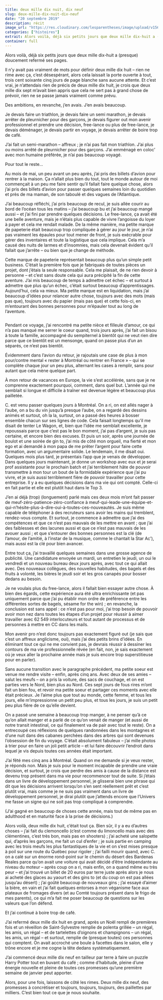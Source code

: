 ```yaml
---
title: deux mille dix nuit, dix neuf
slug: deux-mille-dix-nuit-dix-neuf
date: "20 septembre 2019"
description: récit
image_url: "https://res.cloudinary.com/lesparentheses/image/upload/v1569002037/test/coworkamping_100.jpg"
categories: ["histoires"]
extrait: Alors voilà, déjà six petits jours que deux mille dix-huit a (presque) doucement refermé ses pages.
container: full
---
```


  <div class="single-post--section">
    <p class="single-post--text">
      Alors voilà, déjà six petits jours que deux mille dix-huit a (presque) doucement refermé ses pages.
    </p>
    <p class="single-post--text">
      Il n’y avait pas vraiment de mots pour définir deux mille dix huit – rien ne rime avec ça, c’est désespérant, alors cela laissait la porte ouverte à tout, trois cent soixante cinq jours de page blanche sans aucune attente. Et c’est vrai, je n’attendais rien de précis de deux mille dix huit, je crois que deux mille dix sept m’avait bien appris que cela ne sert pas à grand chose de prévoir, rien ne se passe jamais vraiment comme prévu.
    </p>
    <p class="single-post--text">
      Des ambitions, en revanche, j’en avais. J’en avais beaucoup.
    </p>
    <p class="single-post--text">
      Je devais faire un triathlon, je devais faire un semi marathon, je devais arrêter de pleurnicher pour des garçons, je devais figurer out mon avenir professionnel et prendre une décision, free-lance ou plus de free-lance, je devais déménager, je devais partir en voyage, je devais arrêter de boire trop de café.
    </p>
    <p class="single-post--text">
      J’ai fait un semi-marathon – affreux ; je n’ai pas fait mon triathlon. J’ai plus ou moins arrêté de pleurnicher pour des garçons. J’ai emménagé en coloc’ avec mon humaine préférée, je n’ai pas beaucoup voyagé.
    </p>
    <p class="single-post--text">
      Pour tout le reste…
    </p>
  </div>

  <div class="single-post--section">
    <p class="single-post--text">
      Au mois de mai, un peu avant un peu après, j’ai pris des billets d’avion pour rentrer à la maison. Ça n’allait plus bien du tout, tout le monde autour de moi commençait à un peu me faire sentir qu’il fallait faire quelque chose, alors j’ai pris des billets d’avion pour passer quelques semaines loin du quotidien et près de ma maman, de son taboulé et des vagues de l’Atlantique.
    </p>
    <p class="single-post--text">
      J’ai beaucoup réfléchi, j’ai pris beaucoup de recul, je suis allée courir au bord de l’océan tous les matins – j’ai beaucoup bu et j’ai beaucoup mangé aussi – et j’ai fini par prendre quelques décisions. Le free-lance, ça avait été une belle aventure, mais je n’étais plus capable de vivre l’angoisse du loyer à payer et cela me rendait malade. De la même manière, ma petite marque de papeterie était beaucoup trop compliquée à gérer au jour le jour, je n’ai pas vraiment les épaules pour tout mener de front, je suis exécrable pour gérer des inventaires et toute la logistique que cela implique. Cela m’a causé des nuits de larmes et d’insomnies, mais cela devenait évident qu’il fallait que j’arrête – ou bien que je change de méthode.
    </p>
    <p class="single-post--text">
      Cette marque de papeterie représentait beaucoup plus qu’un simple petit business. C’était la première fois que je fabriquais de toutes pièces un projet, dont j’étais la seule responsable. Cela me plaisait, de ne rien devoir à personne – et c’est sans doute cela qui aura précipité la fin de cette aventure. J’ai mis beaucoup de temps à admettre cet échec – et surtout à admettre que plus qu’un échec, c’était surtout beaucoup d’apprentissages. Aujourd’hui, cela va mieux. Ma petite marque est en liquidation, mais j’ai beaucoup d’idées pour relancer autre chose, toujours avec des mots (mais pas que), toujours avec du papier (mais pas que) et cette fois-ci, en m’entourant des bonnes personnes pour m’épauler tout au long de l’aventure.
    </p>
  </div>

  <div class="single-post--image-gallery grid">
    <div class="is-one-half">
      <img src="https://res.cloudinary.com/lesparentheses/image/upload/v1569002038/test/coworkamping_63.jpg" alt="">
    </div>
    <div class="is-one-half">
      <img src="https://res.cloudinary.com/lesparentheses/image/upload/v1569002037/test/coworkamping_16.jpg" alt="">
    </div>
  </div>

  <div class="single-post--section">
    <p class="single-post--text">
      Pendant ce voyage, j’ai rencontré ma petite nièce et filleule d’amour, ce qui n’a pas manqué me serrer le coeur quand, trois jours après, j’ai fait un bisou à toute la famille, accompagné du sempiternel à bientôt qui ne veut rien dire parce que ce bientôt est un mensonge, quand on passe plus d’un an séparés, ce n’est pas bientôt.
    </p>
    <p class="single-post--text">
      Évidemment dans l’avion du retour, je rajoutais une case de plus à mon pour/contre mental « rester à Montréal ou rentrer en France » – qui se complète chaque jour un peu plus, alternant les cases à remplir, sans pour autant que cela mène quelque part.
    </p>
    <p class="single-post--text">
      À mon retour de vacances en Europe, la vie s’est accélérée, sans que je ne comprenne exactement pourquoi, comment, dans quel but. L’année qui me semblait si longue et difficile à traîner est devenue légère et beaucoup plus pailletée.
    </p>
  </div>

  <div class="single-post--section">
    <p class="single-post--text">
      C. est venu passer quelques jours à Montréal. On a ri, on est allés nager à l’aube, on a bu du vin jusqu’à presque l’aube, on a regardé des dessins animés et surtout, oh la la, surtout, on a passé des heures à bosser ensemble chacun sur ses lignes de code. Cela faisait longtemps qu’il me disait de tenter Le Wagon, et, bien que l’idée me semblait excellente, je repoussais parce que c’est pas le bon moment, j’ai pas d’argent, je suis pas certaine, et encore bien des excuses. Et puis un soir, après une journée de boulot et une soirée de gin to, j’ai mis de côté mon orgueil, ma fierté et mon ego et ai demandé à mon papa de me prêter l’argent pour faire cette formation, avec un argumentaire solide. Le lendemain, il me disait oui. Quelques mois plus tard, je présentais l’app que je venais de développer. Dans quelques jours maintenant, je donne un workshop avec eux et je serai prof assistante pour le prochain batch et j’ai terriblement hâte de pouvoir transmettre à mon tour un bout de la formidable expérience que j’ai pu vivre, et je suis aussi terriblement fière de pouvoir travailler pour cette entreprise.
      Il y a eu quelques décisions dans ma vie qui ont compté. Celle-ci en fait partie et elle est plutôt haut dans le Top 3.
    </p>
    <p class="single-post--text">
      J’en ai déjà (trop) (longuement) parlé mais ces deux mois m’ont fait passer de meuf-zéro-patience-zéro-confiance à meuf-qui-leade-une-équipe-et-qui-n’hésite-plus-à-dire-oui-à-toutes-ces-nouveautés. Je suis même capable de téléphoner à des recruteurs sans avoir les mains qui tremblent, rendez-vous compte. Et surtout, je commence à admettre que j’ai des compétences et que ce n’est pas mauvais de les mettre en avant ; que j’ai des faiblesses et des lacunes aussi et que ce n’est pas mauvais de les avouer aussi ; et que s’entourer des bonnes personnes est la clé (de l’amour, de l’amitié, à l’instar de la musique, comme le chantait la Star Ac’), mais aussi est la clé pour bien avancer.
    </p>
  </div>

  <div class="single-post--section">
    <p class="single-post--text">
      Entre tout ça, j’ai travaillé quelques semaines dans une grosse agence de publicité. Une candidature envoyée un mardi, un entretien le jeudi, un oui le vendredi et un nouveau bureau deux jours après, avec tout ce qui allait avec. Des nouveaux collègues, des nouvelles habitudes, des bagels et des fruits à volonté, les bières le jeudi soir et les gros canapés pour bosser dedans au besoin.
    </p>
    <p class="single-post--text">
      Je ne voulais plus du free-lance, alors il fallait bien essayer autre chose. À bien des égards, cette expérience aura été ultra enrichissante (et pas uniquement parce que j’ai pu établir mon ordre de préférence entre les différentes sortes de bagels, sésame for the win) ; en revanche, la conclusion est sans appel : ce n’est pas pour moi, j’ai trop besoin de pouvoir avoir mon nez dans toutes les étapes d’un projet pour réussir à aimer travailler avec 62 549 interlocuteurs et tout autant de processus et de personnes à mettre en CC dans les mails.
    </p>
    <p class="single-post--text">
      Mon avenir pro n’est donc toujours pas exactement figuré out (je sais que c’est un affreux anglicisme, oui), mais j’ai des petits brins d’idées. En éliminant tout ce qui ne me convient pas, je devrais réussir à dessiner les contours de ma vie professionnelle rêvée (en fait, non, je sais exactement où je veux aller la prochaine année mais je suis encore trop superstitieuse pour en parler).
    </p>
  </div>

  <div class="single-post--section">
    <p class="single-post--text">
      Sans aucune transition avec le paragraphe précédent, ma petite soeur est venue me rendre visite – enfin, après cinq ans. Avec deux de ses amies – salut les meufs – on a pris la voiture, des sacs de couchage, et on est parties vers le Nord, bien plus au Nord. Ces sept jours de fous rires m’ont fait un bien fou, et revoir ma petite soeur et partager ces moments avec elle était précieux. Je l’aime plus que tout au monde, cette femme, et tous les jours, elle m’impressionne un petit peu plus, et tous les jours, je suis un petit peu plus fière de ce qu’elle devient.
    </p>
    <p class="single-post--text">
      On a passé une semaine à beaucoup trop manger, à ne penser qu’à ce qu’on allait manger et a parlé de ce qu’on venait de manger (et aussi de notre transit intestinal, ce qui finalement va de pair avec tout le reste). On a entrecoupé ces réflexions de quelques randonnées dans les montagnes et d’une nuit dans des cabanes perchées dans des arbres qui sont devenues l’obsession de fin du voyage. C’était absolument fabuleux – j’ai mille photos à trier pour en faire un joli petit article – et lui faire découvrir l’endroit dans lequel je vis depuis toutes ces années était important.
    </p>
    <p class="single-post--text">
      J’ai fêté mes cinq ans à Montréal. Quand on me demande si je veux rester, je réponds non. Mais je suis pour le moment incapable de prendre une vraie décision, et surtout, je crois que perdre des amis à cause de la distance est devenu trop présent dans ma vie pour recommencer tout de suite. Si j’étais dans un livre de développement personnel, je glisserai bien une phrase qui dit que les décisions arrivent lorsqu’on s’en sent réellement prêt et c’est plutôt vrai, mais comme je ne suis pas vraiment dans un livre de développement personnel, je dirai plutôt que j’attends encore que l’Univers me fasse un signe qui ne soit pas trop compliqué à comprendre.
    </p>
    <p class="single-post--text">
        (J’ai gagné en beaucoup de choses cette année, mais tout de même pas en adulthood et en maturité face à la prise de décisions.)
    </p>
  </div>

  <div class="single-post--section">
    <p class="single-post--text">
      Alors voilà, deux mille dix huit, c’était tout ça. Bien sûr, il y a eu d’autres choses – j’ai fait du clemoncello (c’est comme du limoncello mais avec des clémentines, c’est très bon, mais pas en shooters) ; j’ai acheté une salopette qui, d’après les garçons, me fait un cul d’enfer ; je suis partie en camping avec les trois meufs les plus fantastiques de la vie et on s’est mises presque à poil sur une route du Québec pour rigoler ; j’ai failli mourir quand, avec C. on a calé sur un énorme rond-point sur le chemin du désert des Bardenas Reales parce qu’on avait une voiture qui avait décidé d’être indépendante au niveau du moteur – après coup on a ri, mais enfin, on a quand même eu très peur – et j’ai trouvé un billet de 20 euros par terre juste après alors je nous ai acheté des glaces au yaourt et des gins to (et du coup on est pas allées jusqu’au désert) ; j’ai goûté beaucoup de nouveaux gins ; j’ai essayé d’aimer la bière, en vain et j’ai fait quelques entorses à mon véganisme face aux plateaux de fromages divers (et au Comté toujours présent dans le frigo de mes parents), ce qui m’a fait me poser beaucoup de questions sur les valeurs que l’on défend.
    </p>
    <p class="single-post--text">
        Et j’ai continué à boire trop de café.
    </p>
    <p class="single-post--text">
      J’ai refermé deux mille dix huit en grand, après un Noël rempli de premières fois et un réveillon de Saint-Sylvestre remplie de polenta grillée – un régal, les amis, un régal – et de tartelettes d’oignons et champignons – un régal, les amis, un régal – et surtout, remplie de (presque toutes) ces personnes qui comptent. On avait accroché une boule à facettes dans le salon, elle y trône encore et je me cogne la tête dedans systématiquement.
    </p>
    <p class="single-post--text">
      J’ai commencé deux mille dix neuf en tailleur par terre à faire un puzzle Harry Potter tout en buvant du café ; comme d’habitude, pleine d’une énergie nouvelle et pleine de toutes ces promesses qu’une première semaine de janvier peut apporter.
    </p>
    <p class="single-post--text">
      Alors, pour une fois, laissons de côté les rimes. Deux mille dix neuf, des promesses à concrétiser et toujours, toujours, toujours, des paillettes par milliers.
      C’est bien tout ce que je nous souhaite.
    </p>
  </div>
